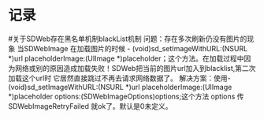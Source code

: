 # 记录

#关于SDWeb存在黑名单机制blackList机制
问题：存在多次刷新仍没有图片的现象
当SDWebImage 在加载图片的时候 - (void)sd_setImageWithURL:(NSURL *)url placeholderImage:(UIImage *)placeholder；这个方法。在加载过程中因为网络或别的原因造成加载失败！SDWeb把当前的图片url加入到blacklist,第二次加载这个url时 它居然直接跳过不再去请求网络数据了。
解决方案：使用- (void)sd_setImageWithURL:(NSURL *)url placeholderImage:(UIImage *)placeholder options:(SDWebImageOptions)options;这个方法 options 传SDWebImageRetryFailed 就ok了。默认是0未定义。
